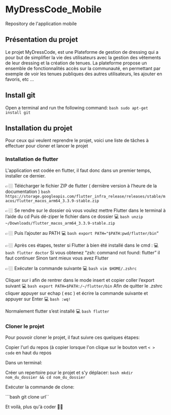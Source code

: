 # MyDressCode_Mobile
Repository de l'application mobile

## Présentation du projet 

Le projet MyDressCode, est une Plateforme de gestion de dressing qui a pour but de simplifier la vie des utilisateurs avec la gestion des vêtements de leur dressing et la création de tenues. La plateforme propose un ensemble de fonctionnalités accès sur la communauté, en permettant par exemple de voir les tenues publiques des autres utilisateurs, les ajouter en favoris, etc ...

## Install git

Open a terminal and run the following command: 
```bash sudo apt-get install git```

## Installation du projet
Pour ceux qui veulent reprendre le projet, voici une liste de tâches à effectuer pour cloner et lancer le projet

### Installation de flutter
L'application est codée en flutter, il faut donc dans un premier temps, installer ce dernier.

👉🏼 Télécharger le fichier ZIP de flutter ( dernière version à l’heure de la documentation )
```bash https://storage.googleapis.com/flutter_infra_release/releases/stable/macos/flutter_macos_arm64_3.3.9-stable.zip```

👉🏼 Se rendre sur le dossier où vous voulez mettre Flutter dans le terminal à l’aide du cd Puis dé-ziper le fichier dans ce dossier
💻 ```bash unzip ~/Downloads/flutter_macos_arm64_3.3.9-stable.zip```

👉🏼 Puis l’ajouter au PATH
💻 ```bash export PATH="$PATH:pwd/flutter/bin”```

👉🏼 Après ces étapes, tester si Flutter à bien été installé dans le cmd :
💻 ```bash flutter doctor```
Si vous obtenez “zsh: command not found: flutter” il faut continuer
Sinon tant mieux vous avez Flutter

👉🏼 Exécuter la commande suivante
💻 ```bash vim $HOME/.zshrc```

Cliquer sur i afin de rentrer dans le mode insert et copier coller l’export suivant
💻 ```bash export PATH=$PATH:/~/flutter/bin```
Afin de quitter le .zshrc cliquer appuyer sur echap ( esc ) et écrire la commande suivante
et appuyer sur Enter
💻 ```bash :wq!```

Normalement flutter s’est installé
💻 ```bash flutter```

### Cloner le projet 
Pour pouvoir cloner le projet, il faut suivre ces quelques étapes:

Copier l'url du repos (à copier lorsque l'on clique sur le bouton vert `< > code` en haut du repos

Dans un terminal:

  Créer un repertoire pour le projet et s'y déplacer: ```bash mkdir nom_du_dossier && cd nom_du_dossier```
  
  Exécuter la commande de clone: 
  
  ```bash git clone url``

Et voilà, plus qu'à coder 👍🏻
